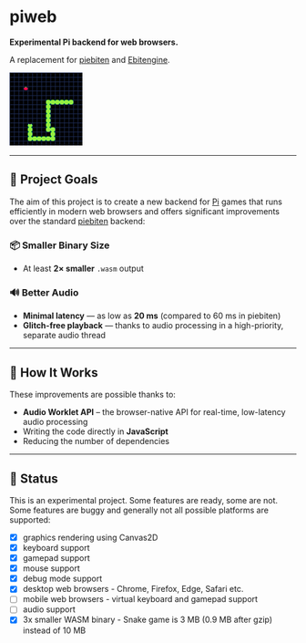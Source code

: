 # piweb

**Experimental Pi backend for web browsers.**

A replacement for [piebiten](https://github.com/elgopher/pi/tree/master/piebiten) and [Ebitengine](https://ebitengine.org/).

[![Play the Snake game in the browser](docs/screenshot-snake.png)](https://elgopher.itch.io/snake)

---

## 🎯 Project Goals

The aim of this project is to create a new backend for [Pi](https://github.com/elgopher/pi) games that runs efficiently in modern web browsers and offers significant improvements over the standard [piebiten](https://github.com/elgopher/pi/tree/master/piebiten) backend:

### 📦 Smaller Binary Size

* At least **2× smaller** `.wasm` output

### 🔊 Better Audio

* **Minimal latency** — as low as **20 ms** (compared to 60 ms in piebiten)
* **Glitch-free playback** — thanks to audio processing in a high-priority, separate audio thread

---

## 🧪 How It Works

These improvements are possible thanks to:

* **Audio Worklet API** – the browser-native API for real-time, low-latency audio processing
* Writing the code directly in **JavaScript**
* Reducing the number of dependencies

---

## 🚧 Status

This is an experimental project. Some features are ready, some are not. Some features are buggy and generally not all possible platforms are supported:

* [x] graphics rendering using Canvas2D
* [x] keyboard support
* [x] gamepad support
* [x] mouse support
* [x] debug mode support
* [x] desktop web browsers - Chrome, Firefox, Edge, Safari etc.
* [ ] mobile web browsers - virtual keyboard and gamepad support
* [ ] audio support
* [x] 3x smaller WASM binary - Snake game is 3 MB (0.9 MB after gzip) instead of 10 MB
